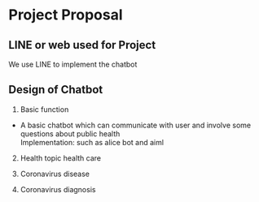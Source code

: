 
# Project Proposal

## LINE or web used for Project
We use LINE to implement the chatbot
## Design of Chatbot
1. Basic function  
  + A basic chatbot which can communicate with user and involve some questions about public health  
    Implementation: such as alice bot and aiml

2. Health topic
   health care

3. Coronavirus disease

4. Coronavirus diagnosis
